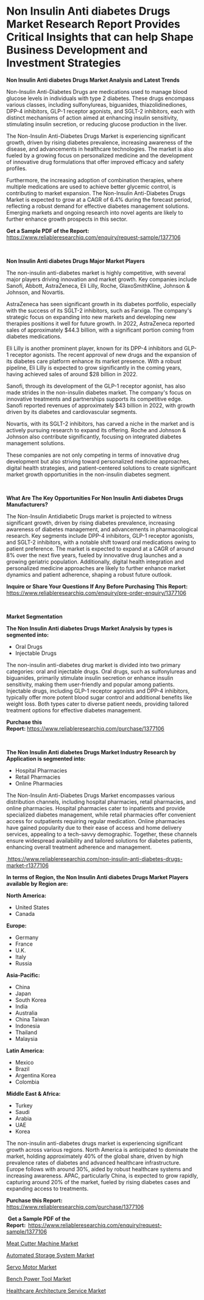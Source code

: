 <p><h1>Non Insulin Anti diabetes Drugs Market Research Report Provides Critical Insights that can help Shape Business Development and Investment Strategies</h1></p><p><strong>Non Insulin Anti diabetes Drugs Market Analysis and Latest Trends</strong></p>
<p><p>Non-Insulin Anti-Diabetes Drugs are medications used to manage blood glucose levels in individuals with type 2 diabetes. These drugs encompass various classes, including sulfonylureas, biguanides, thiazolidinediones, DPP-4 inhibitors, GLP-1 receptor agonists, and SGLT-2 inhibitors, each with distinct mechanisms of action aimed at enhancing insulin sensitivity, stimulating insulin secretion, or reducing glucose production in the liver.</p><p>The Non-Insulin Anti-Diabetes Drugs Market is experiencing significant growth, driven by rising diabetes prevalence, increasing awareness of the disease, and advancements in healthcare technologies. The market is also fueled by a growing focus on personalized medicine and the development of innovative drug formulations that offer improved efficacy and safety profiles.</p><p>Furthermore, the increasing adoption of combination therapies, where multiple medications are used to achieve better glycemic control, is contributing to market expansion. The Non-Insulin Anti-Diabetes Drugs Market is expected to grow at a CAGR of 6.4% during the forecast period, reflecting a robust demand for effective diabetes management solutions. Emerging markets and ongoing research into novel agents are likely to further enhance growth prospects in this sector.</p></p>
<p><strong>Get a Sample PDF of the Report:&nbsp;</strong> <a href="https://www.reliableresearchiq.com/enquiry/request-sample/1377106?utm_campaign=3139&utm_medium=2&utm_source=Github&utm_content=ia&utm_term=28032025&utm_id=non-insulin-anti-diabetes-drugs">https://www.reliableresearchiq.com/enquiry/request-sample/1377106</a></p>
<p>&nbsp;</p>
<p><strong>Non Insulin Anti diabetes Drugs Major Market Players</strong></p>
<p><p>The non-insulin anti-diabetes market is highly competitive, with several major players driving innovation and market growth. Key companies include Sanofi, Abbott, AstraZeneca, Eli Lilly, Roche, GlaxoSmithKline, Johnson & Johnson, and Novartis.</p><p>AstraZeneca has seen significant growth in its diabetes portfolio, especially with the success of its SGLT-2 inhibitors, such as Farxiga. The company's strategic focus on expanding into new markets and developing new therapies positions it well for future growth. In 2022, AstraZeneca reported sales of approximately $44.3 billion, with a significant portion coming from diabetes medications.</p><p>Eli Lilly is another prominent player, known for its DPP-4 inhibitors and GLP-1 receptor agonists. The recent approval of new drugs and the expansion of its diabetes care platform enhance its market presence. With a robust pipeline, Eli Lilly is expected to grow significantly in the coming years, having achieved sales of around $28 billion in 2022.</p><p>Sanofi, through its development of the GLP-1 receptor agonist, has also made strides in the non-insulin diabetes market. The company's focus on innovative treatments and partnerships supports its competitive edge. Sanofi reported revenues of approximately $43 billion in 2022, with growth driven by its diabetes and cardiovascular segments.</p><p>Novartis, with its SGLT-2 inhibitors, has carved a niche in the market and is actively pursuing research to expand its offering. Roche and Johnson & Johnson also contribute significantly, focusing on integrated diabetes management solutions.</p><p>These companies are not only competing in terms of innovative drug development but also striving toward personalized medicine approaches, digital health strategies, and patient-centered solutions to create significant market growth opportunities in the non-insulin diabetes segment.</p></p>
<p>&nbsp;</p>
<p><strong>What Are The Key Opportunities For Non Insulin Anti diabetes Drugs Manufacturers?</strong></p>
<p><p>The Non-Insulin Antidiabetic Drugs market is projected to witness significant growth, driven by rising diabetes prevalence, increasing awareness of diabetes management, and advancements in pharmacological research. Key segments include DPP-4 inhibitors, GLP-1 receptor agonists, and SGLT-2 inhibitors, with a notable shift toward oral medications owing to patient preference. The market is expected to expand at a CAGR of around 8% over the next five years, fueled by innovative drug launches and a growing geriatric population. Additionally, digital health integration and personalized medicine approaches are likely to further enhance market dynamics and patient adherence, shaping a robust future outlook.</p></p>
<p><strong>Inquire or Share Your Questions If Any Before Purchasing This Report:</strong> <a href="https://www.reliableresearchiq.com/enquiry/pre-order-enquiry/1377106?utm_campaign=3139&utm_medium=2&utm_source=Github&utm_content=ia&utm_term=28032025&utm_id=non-insulin-anti-diabetes-drugs">https://www.reliableresearchiq.com/enquiry/pre-order-enquiry/1377106</a></p>
<p>&nbsp;</p>
<p><strong>Market Segmentation</strong></p>
<p><strong>The Non Insulin Anti diabetes Drugs Market Analysis by types is segmented into:</strong></p>
<p><ul><li>Oral Drugs</li><li>Injectable Drugs</li></ul></p>
<p><p>The non-insulin anti-diabetes drug market is divided into two primary categories: oral and injectable drugs. Oral drugs, such as sulfonylureas and biguanides, primarily stimulate insulin secretion or enhance insulin sensitivity, making them user-friendly and popular among patients. Injectable drugs, including GLP-1 receptor agonists and DPP-4 inhibitors, typically offer more potent blood sugar control and additional benefits like weight loss. Both types cater to diverse patient needs, providing tailored treatment options for effective diabetes management.</p></p>
<p><strong>Purchase this Report:&nbsp;</strong><a href="https://www.reliableresearchiq.com/purchase/1377106?utm_campaign=3139&utm_medium=2&utm_source=Github&utm_content=ia&utm_term=28032025&utm_id=non-insulin-anti-diabetes-drugs">https://www.reliableresearchiq.com/purchase/1377106</a></p>
<p>&nbsp;</p>
<p><strong>The Non Insulin Anti diabetes Drugs Market Industry Research by Application is segmented into:</strong></p>
<p><ul><li>Hospital Pharmacies</li><li>Retail Pharmacies</li><li>Online Pharmacies</li></ul></p>
<p><p>The Non-Insulin Anti-Diabetes Drugs Market encompasses various distribution channels, including hospital pharmacies, retail pharmacies, and online pharmacies. Hospital pharmacies cater to inpatients and provide specialized diabetes management, while retail pharmacies offer convenient access for outpatients requiring regular medication. Online pharmacies have gained popularity due to their ease of access and home delivery services, appealing to a tech-savvy demographic. Together, these channels ensure widespread availability and tailored solutions for diabetes patients, enhancing overall treatment adherence and management.</p></p>
<p><a href="https://www.reliableresearchiq.com/non-insulin-anti-diabetes-drugs-market-r1377106?utm_campaign=3139&utm_medium=2&utm_source=Github&utm_content=ia&utm_term=28032025&utm_id=non-insulin-anti-diabetes-drugs">&nbsp;https://www.reliableresearchiq.com/non-insulin-anti-diabetes-drugs-market-r1377106</a></p>
<p><strong>In terms of Region, the Non Insulin Anti diabetes Drugs Market Players available by Region are:</strong></p>
<p>
    <p> <strong> North America: </strong>
        <ul>
            <li>United States</li>
            <li>Canada</li>
        </ul>
        </p> 
    <p> <strong> Europe: </strong>
        <ul>
            <li>Germany</li>
            <li>France</li>
            <li>U.K.</li>
            <li>Italy</li>
            <li>Russia</li>
        </ul>
        </p> 
    <p> <strong> Asia-Pacific: </strong>
        <ul>
            <li>China</li>
            <li>Japan</li>
            <li>South Korea</li>
            <li>India</li>
            <li>Australia</li>
            <li>China Taiwan</li>
            <li>Indonesia</li>
            <li>Thailand</li>
            <li>Malaysia</li>
        </ul>
        </p> 
    <p> <strong> Latin America: </strong>
        <ul>
            <li>Mexico</li>
            <li>Brazil</li>
            <li>Argentina Korea</li>
            <li>Colombia</li>
        </ul>
        </p> 
    <p> <strong> Middle East & Africa: </strong>
        <ul>
            <li>Turkey</li>
            <li>Saudi</li>
            <li>Arabia</li>
            <li>UAE</li>
            <li>Korea</li>
        </ul>
    </p>
    </p>
<p><p>The non-insulin anti-diabetes drugs market is experiencing significant growth across various regions. North America is anticipated to dominate the market, holding approximately 40% of the global share, driven by high prevalence rates of diabetes and advanced healthcare infrastructure. Europe follows with around 30%, aided by robust healthcare systems and increasing awareness. APAC, particularly China, is expected to grow rapidly, capturing around 20% of the market, fueled by rising diabetes cases and expanding access to treatments.</p></p>
<p><strong>Purchase this Report: </strong><a href="https://www.reliableresearchiq.com/purchase/1377106?utm_campaign=3139&utm_medium=2&utm_source=Github&utm_content=ia&utm_term=28032025&utm_id=non-insulin-anti-diabetes-drugs">https://www.reliableresearchiq.com/purchase/1377106</a></p>
<p>&nbsp;<strong>Get a Sample PDF of the Report:&nbsp;&nbsp;</strong><a href="https://www.reliableresearchiq.com/enquiry/request-sample/1377106?utm_campaign=3139&utm_medium=2&utm_source=Github&utm_content=ia&utm_term=28032025&utm_id=non-insulin-anti-diabetes-drugs">https://www.reliableresearchiq.com/enquiry/request-sample/1377106</a></p>
<p><strong></strong></p>
<p><p><a href="https://www.linkedin.com/pulse/how-meat-cutter-machine-market-expectd-grow-145-cagr-upcoming-aozdf?utm_campaign=3139&utm_medium=2&utm_source=Github&utm_content=ia&utm_term=28032025&utm_id=non-insulin-anti-diabetes-drugs">Meat Cutter Machine Market</a></p><p><a href="https://www.linkedin.com/pulse/aglobalautomated-storage-system-market-study-including-its-nne1f?utm_campaign=3139&utm_medium=2&utm_source=Github&utm_content=ia&utm_term=28032025&utm_id=non-insulin-anti-diabetes-drugs">Automated Storage System Market</a></p><p><a href="https://www.linkedin.com/pulse/servo-motor-market-overview-expected-growth-10-cagr-from-2025-txd2f?utm_campaign=3139&utm_medium=2&utm_source=Github&utm_content=ia&utm_term=28032025&utm_id=non-insulin-anti-diabetes-drugs">Servo Motor Market</a></p><p><a href="https://www.linkedin.com/pulse/bench-power-tool-market-size-estimated-grow-cagr-99-from-2025-2032-fxscf?utm_campaign=3139&utm_medium=2&utm_source=Github&utm_content=ia&utm_term=28032025&utm_id=non-insulin-anti-diabetes-drugs">Bench Power Tool Market</a></p><p><a href="https://github.com/shirlantosx7/Market-Research-Report-List-1/blob/main/healthcare-architecture-service-market.md?utm_campaign=3139&utm_medium=2&utm_source=Github&utm_content=ia&utm_term=28032025&utm_id=non-insulin-anti-diabetes-drugs">Healthcare Architecture Service Market</a></p></p>